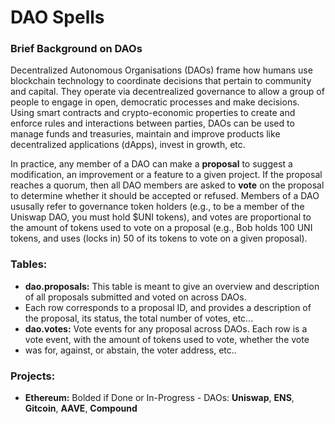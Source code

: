 # DAO Spells

### Brief Background on DAOs

Decentralized Autonomous Organisations (DAOs) frame how humans use blockchain technology to coordinate decisions that pertain to community and capital.
They operate via decentrealized governance to allow a group of people to engage in open, democratic processes and make decisions. 
Using smart contracts and crypto-economic properties to create and enforce rules and interactions between parties, DAOs can be used to manage 
funds and treasuries, maintain and improve products like decentralized applications (dApps), invest in growth, etc.

In practice, any member of a DAO can make a **proposal** to suggest a modification, an improvement or a feature to a given project. 
If the proposal reaches a quorum, then all DAO members are asked to **vote** on the proposal to determine whether it should be accepted or refused.
Members of a DAO ususally refer to governance token holders (e.g., to be a member of the Uniswap DAO, you must hold $UNI tokens), and votes 
are proportional to the amount of tokens used to vote on a proposal (e.g., Bob holds 100 UNI tokens, and uses (locks in) 50 of its tokens to vote on 
a given proposal). 

### Tables:
- **dao.proposals:** This table is meant to give an overview and description of all proposals submitted and voted on across DAOs.
- Each row corresponds to a proposal ID, and provides a description of the proposal, its status, the total number of votes, etc...
- **dao.votes:** Vote events for any proposal across DAOs. Each row is a vote event, with the amount of tokens used to vote, whether the vote
- was for, against, or abstain, the voter address, etc..

### Projects:
- **Ethereum:** Bolded if Done or In-Progress
        - DAOs: **Uniswap**, **ENS**, **Gitcoin**, **AAVE**, **Compound**
